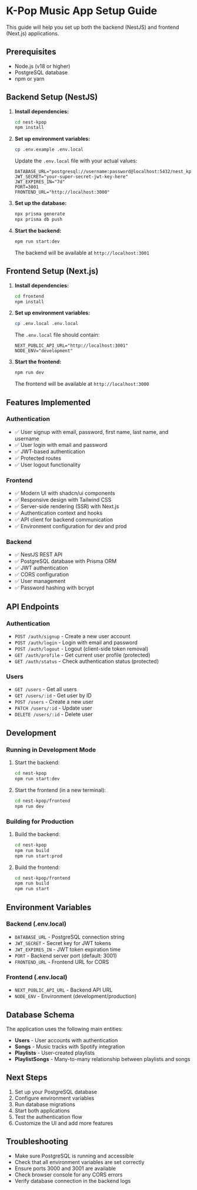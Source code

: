 # K-Pop Music App Setup Guide

This guide will help you set up both the backend (NestJS) and frontend (Next.js) applications.

## Prerequisites

- Node.js (v18 or higher)
- PostgreSQL database
- npm or yarn

## Backend Setup (NestJS)

1. **Install dependencies:**

   ```bash
   cd nest-kpop
   npm install
   ```

2. **Set up environment variables:**

   ```bash
   cp .env.example .env.local
   ```

   Update the `.env.local` file with your actual values:

   ```env
   DATABASE_URL="postgresql://username:password@localhost:5432/nest_kpop"
   JWT_SECRET="your-super-secret-jwt-key-here"
   JWT_EXPIRES_IN="7d"
   PORT=3001
   FRONTEND_URL="http://localhost:3000"
   ```

3. **Set up the database:**

   ```bash
   npx prisma generate
   npx prisma db push
   ```

4. **Start the backend:**

   ```bash
   npm run start:dev
   ```

   The backend will be available at `http://localhost:3001`

## Frontend Setup (Next.js)

1. **Install dependencies:**

   ```bash
   cd frontend
   npm install
   ```

2. **Set up environment variables:**

   ```bash
   cp .env.local .env.local
   ```

   The `.env.local` file should contain:

   ```env
   NEXT_PUBLIC_API_URL="http://localhost:3001"
   NODE_ENV="development"
   ```

3. **Start the frontend:**

   ```bash
   npm run dev
   ```

   The frontend will be available at `http://localhost:3000`

## Features Implemented

### Authentication

- ✅ User signup with email, password, first name, last name, and username
- ✅ User login with email and password
- ✅ JWT-based authentication
- ✅ Protected routes
- ✅ User logout functionality

### Frontend

- ✅ Modern UI with shadcn/ui components
- ✅ Responsive design with Tailwind CSS
- ✅ Server-side rendering (SSR) with Next.js
- ✅ Authentication context and hooks
- ✅ API client for backend communication
- ✅ Environment configuration for dev and prod

### Backend

- ✅ NestJS REST API
- ✅ PostgreSQL database with Prisma ORM
- ✅ JWT authentication
- ✅ CORS configuration
- ✅ User management
- ✅ Password hashing with bcrypt

## API Endpoints

### Authentication

- `POST /auth/signup` - Create a new user account
- `POST /auth/login` - Login with email and password
- `POST /auth/logout` - Logout (client-side token removal)
- `GET /auth/profile` - Get current user profile (protected)
- `GET /auth/status` - Check authentication status (protected)

### Users

- `GET /users` - Get all users
- `GET /users/:id` - Get user by ID
- `POST /users` - Create a new user
- `PATCH /users/:id` - Update user
- `DELETE /users/:id` - Delete user

## Development

### Running in Development Mode

1. Start the backend:

   ```bash
   cd nest-kpop
   npm run start:dev
   ```

2. Start the frontend (in a new terminal):
   ```bash
   cd nest-kpop/frontend
   npm run dev
   ```

### Building for Production

1. Build the backend:

   ```bash
   cd nest-kpop
   npm run build
   npm run start:prod
   ```

2. Build the frontend:
   ```bash
   cd nest-kpop/frontend
   npm run build
   npm run start
   ```

## Environment Variables

### Backend (.env.local)

- `DATABASE_URL` - PostgreSQL connection string
- `JWT_SECRET` - Secret key for JWT tokens
- `JWT_EXPIRES_IN` - JWT token expiration time
- `PORT` - Backend server port (default: 3001)
- `FRONTEND_URL` - Frontend URL for CORS

### Frontend (.env.local)

- `NEXT_PUBLIC_API_URL` - Backend API URL
- `NODE_ENV` - Environment (development/production)

## Database Schema

The application uses the following main entities:

- **Users** - User accounts with authentication
- **Songs** - Music tracks with Spotify integration
- **Playlists** - User-created playlists
- **PlaylistSongs** - Many-to-many relationship between playlists and songs

## Next Steps

1. Set up your PostgreSQL database
2. Configure environment variables
3. Run database migrations
4. Start both applications
5. Test the authentication flow
6. Customize the UI and add more features

## Troubleshooting

- Make sure PostgreSQL is running and accessible
- Check that all environment variables are set correctly
- Ensure ports 3000 and 3001 are available
- Check browser console for any CORS errors
- Verify database connection in the backend logs
